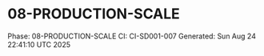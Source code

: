 # 08-PRODUCTION-SCALE
Phase: 08-PRODUCTION-SCALE
CI: CI-SD001-007
Generated: Sun Aug 24 22:41:10 UTC 2025
